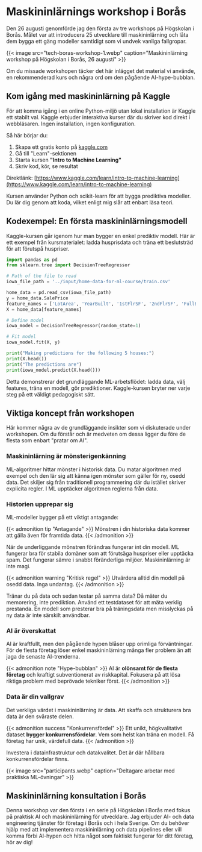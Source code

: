 # Maskininlärnings workshop i Borås


Den 26 augusti genomförde jag den första av tre workshops på Högskolan i Borås. Målet var att introducera 25 utvecklare till maskininlärning och låta dem bygga ett gäng modeller samtidigt som vi undvek vanliga fallgropar. <!--more-->

{{< image src="tech-boras-workshop-1.webp" caption="Maskininlärning workshop på Högskolan i Borås, 26 augusti" >}}

Om du missade workshopen täcker det här inlägget det material vi använde, en rekommenderad kurs och några ord om den pågående AI-hype-bubblan.

## Kom igång med maskininlärning på Kaggle

För att komma igång i en online Python-miljö utan lokal installation är Kaggle ett stabilt val. Kaggle erbjuder interaktiva kurser där du skriver kod direkt i webbläsaren. Ingen installation, ingen konfiguration.

Så här börjar du:

1. Skapa ett gratis konto på [kaggle.com](https://www.kaggle.com)
2. Gå till "Learn"-sektionen
3. Starta kursen **"Intro to Machine Learning"**
4. Skriv kod, kör, se resultat

Direktlänk: [https://www.kaggle.com/learn/intro-to-machine-learning](https://www.kaggle.com/learn/intro-to-machine-learning)

Kursen använder Python och scikit-learn för att bygga prediktiva modeller. Du lär dig genom att koda, vilket enligt mig slår att enbart läsa teori.

## Kodexempel: En första maskininlärningsmodell

Kaggle-kursen går igenom hur man bygger en enkel prediktiv modell. Här är ett exempel från kursmaterialet: ladda husprisdata och träna ett beslutsträd för att förutspå huspriser.

```python
import pandas as pd
from sklearn.tree import DecisionTreeRegressor

# Path of the file to read
iowa_file_path = '../input/home-data-for-ml-course/train.csv'

home_data = pd.read_csv(iowa_file_path)
y = home_data.SalePrice
feature_names = ['LotArea', 'YearBuilt', '1stFlrSF', '2ndFlrSF', 'FullBath', 'BedroomAbvGr', 'TotRmsAbvGrd']
X = home_data[feature_names]

# Define model
iowa_model = DecisionTreeRegressor(random_state=1)

# Fit model
iowa_model.fit(X, y)

print("Making predictions for the following 5 houses:")
print(X.head())
print("The predictions are")
print(iowa_model.predict(X.head()))
```

Detta demonstrerar det grundläggande ML-arbetsflödet: ladda data, välj features, träna en modell, gör prediktioner. Kaggle-kursen bryter ner varje steg på ett väldigt pedagogiskt sätt.

## Viktiga koncept från workshopen

Här kommer några av de grundläggande insikter som vi diskuterade under workshopen. Om du förstår och är medveten om dessa ligger du före de flesta som enbart "pratar om AI".

### Maskininlärning är mönsterigenkänning

ML-algoritmer hittar mönster i historisk data. Du matar algoritmen med exempel och den lär sig att känna igen mönster som gäller för ny, osedd data. Det skiljer sig från traditionell programmering där du istället skriver explicita regler. I ML upptäcker algoritmen reglerna från data.

### Historien upprepar sig

ML-modeller bygger på ett viktigt antagande:

{{< admonition tip "Antagande" >}}
Mönstren i din historiska data kommer att gälla även för framtida data.
{{< /admonition >}}

När de underliggande mönstren förändras fungerar int din modell. ML fungerar bra för stabila domäner som att förutsäga huspriser eller upptäcka spam. Det fungerar sämre i snabbt föränderliga miljöer. Maskininlärning är inte magi.

{{< admonition warning "Kritisk regel" >}}
Utvärdera alltid din modell på osedd data. Inga undantag.
{{< /admonition >}}

Tränar du på data och sedan testar på samma data? Då mäter du memorering, inte prediktion. Använd ett testdataset för att mäta verklig prestanda. En modell som presterar bra på träningsdata men misslyckas på ny data är inte särskilt användbar.

### AI är överskattat

AI är kraftfullt, men den pågående hypen blåser upp orimliga förväntningar. För de flesta företag löser enkel maskininlärning många fler problem än att jaga de senaste AI-trenderna.

{{< admonition note "Hype-bubblan" >}}
AI är **olönsamt för de flesta företag** och kraftigt subventionerat av riskkapital. Fokusera på att lösa riktiga problem med beprövade tekniker först.
{{< /admonition >}}

### Data är din vallgrav

Det verkliga värdet i maskininlärning är data. Att skaffa och strukturera bra data är den svåraste delen.

{{< admonition success "Konkurrensfördel" >}}
Ett unikt, högkvalitativt dataset **bygger konkurrensfördelar**. Vem som helst kan träna en modell. Få företag har unik, värdefull data.
{{< /admonition >}}

Investera i datainfrastruktur och datakvalitet. Det är där hållbara konkurrensfördelar finns.

{{< image src="participants.webp" caption="Deltagare arbetar med praktiska ML-övningar" >}}

## Maskininlärning konsultation i Borås

Denna workshop var den första i en serie på Högskolan i Borås med fokus på praktisk AI och maskininlärning för utvecklare. Jag erbjuder AI- och data engineering tjänster för företag i Borås och i hela Sverige. Om du behöver hjälp med att implementera maskininlärning och data pipelines eller vill komma förbi AI-hypen och hitta något som faktiskt fungerar för ditt företag, hör av dig!

